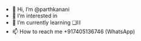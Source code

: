 - 👋 Hi, I’m @parthkanani
- 👀 I’m interested in <Business />
- 🌱 I’m currently learning ❏⛓
- 📫 How to reach me +917405136746 (WhatsApp)

<!---
parthkanani/parthkanani is a ✨ special ✨ repository because its `README.md` (this file) appears on your GitHub profile.
You can click the Preview link to take a look at your changes.
--->
